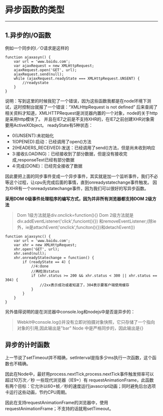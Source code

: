 # 异步函数的类型

---
## 1.异步的I/O函数
例如一个同步的I／O请求是这样的
```
function ajaxasyn() {
    var url = 'www.baidu.com';
    var ajaxRequest = new XMLHttpRequest;
    ajaxRequest.open('GET', url);
    ajaxRequest.send(null);
    while (ajaxRequest.readyState === XMLHttpRequest.UNSENT) {
        //readystate
    }
}
```
说明：写到这里的时候我犯了一个错误，因为这些函数我都是在node环境下测试，这时控制台就报了一个错误：“XMLHttpRequest is not defined”
后来查阅了相关资料才知道，XMLHTTPRequest是浏览器内置的一个对象，node的关于http是采用http模块了。
并且在IE7之前是不支持XHR的，在IE7之前创建XHR对象需要用ActiveXObject。
readyState有5种状态：

- 0(UNSENT):未初始化
- 1(OPENED):启动：已经调用了open()方法
- 2(HEADERS_RECEIVED):发送：已经调用了send()方法，但是尚未收到响应
- 3:接收(LOADING)：已经接收到了部分数据，但是没有接收完成,responseText已经有部分数据
- 4:完成(DONE)：已经完全接收了数据

因此要把上面的同步事件变成一个异步事件，其实就是加一个监听事件，我们不必等这个过程，让cpu先完成后面的事情，直到onreadystatechange事件触发。
因为XHR有一个onreadystatechange事件，因为我们可以很好的写异步函数。

**采用DOM 0级事件处理程序的编写方式，因为并非所有浏览器都支持DOM 2级方法**

> Dom 1级方法就是div.onclick=function(){}
> Dom 2级方法就是div.addEventListener('click',funciont(){}) 和removeEventListener;(除ie外，ie是attachEvent('onclick',funciton(){})和detachEvent())

```
function ajaxsync() {
    var url = 'www.baidu.com';
    var xhr = new XMLHttpRequest;
    xhr.open('GET', url);
    xhr.send(null);
    xhr.onreadyStatechange = function() {
        if (readyState == 4) {
            //4:done
            //再检测status
            if (xhr.status >= 200 && xhr.status < 300 || xhr.status == 304) {
                //2xx表示成功或者知道了，304表示要客户端使用缓存
            }
        }
    }
}
```

另外值得说明的是在浏览器中console.log和nodejs中是否是异步的：

> Webkit中console.log()并没有立即对拍摄对象快照，它只存储了一个指向对象的引用,因此输出是"bar"
> Node 中是严格同步的，因此输出是{}

## 异步的计时函数
上一节说了setTimeout并不精确，setInterval是指多少ms执行一次函数，这个函数也不精确。

因此在Node中，最好用process.nextTick,process.nextTick事件触发频率可以超过10万次／秒
一些现代浏览器（IE9+）有 requestAnimationFrame，此函数有两个目标：它允许以60+帧／秒的速度运行javascript动画；同时避免后台选项卡运行这些动画，节约CPU周期。

因此在支持requestAnimationFrame的浏览器中，使用requestAnimationFrame；不支持的话就用setTimeout。
